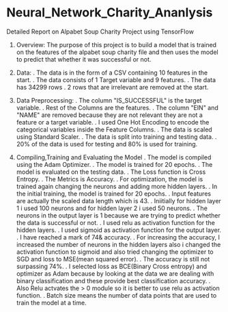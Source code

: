 # Neural_Network_Charity_Ananlysis

Detailed Report on Alpabet Soup Charity Project using TensorFlow

1. Overview:
    The purpose of this project is to build a model that is trained on the features of the alpabet soup charity
    file and then uses the model to predict that whether it was successful or not.

2. Data:
    . The data is in the form of a CSV containing 10 features in the start.
    . The data consists of 1 Target variable and 9 features.
    . The data has 34299 rows
    . 2 rows that are irrelevant are removed at the start.
    
3. Data Preprocessing:
    . The column "IS_SUCCESSFUL" is the target variable.
    . Rest of the Columns are the features.
    . The column "EIN" and "NAME" are removed because they are not relevant they are not a feature or a target         variable.
    . I used One Hot Encoding to encode the categorical variables inside the Feature Columns.
    . The data is scaled using Standard Scaler.
    . The data is split into training and testing data.
    . 20% of the data is used for testing and 80% is used for training.

4. Compiling,Training and Evaluating the Model
    . The model is compiled using the Adam Optimizer.
    . The model is trained for 20 epochs.
    . The model is evaluated on the testing data.
    . The Loss function is Cross Entropy.
    . The Metrics is Accuracy.
    . For optimization, the model is trained again changing the neurons and adding more hidden layers.
    . In the initial training, the model is trained for 20 epochs.
    . Input features are actually the scaled data length which is 43.
    . Iniitially for hidden layer 1 i used 100 neurons and for hidden layer 2 i used 50 neurons.
    . The neurons in the output layer is 1 because we are trying to predict whether the data is successful or not.
    . I used relu as activation function for the hidden layers.
    . I used sigmoid as activation function for the output layer.
    . I have reached a mark of 74& accuracy.
    . For increasing the accuracy, I increased the number of neurons in the hidden layers also i changed the activation function to sigmoid and also tried changing the optimizer to SGD and loss to MSE(mean squared error).
    . The accuracy is still not surpassing 74%.
    . I selected loss as BCE(Binary Cross entropy) and optimizer as Adam because by looking at the data we are dealing with binary classification and these provide best classification accuracy.
    . Also Relu actvates the > 0 module so it is better to use relu as activation function.
    . Batch size means the number of data points that are used to train the model at a time.
    
    
    
